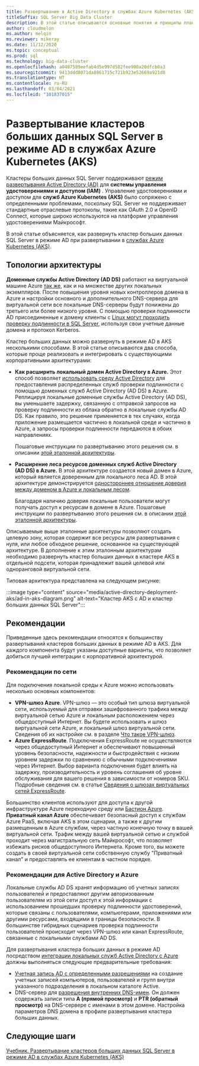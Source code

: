 ```yaml
---
title: Развертывание в Active Directory в службах Azure Kubernetes (AKS)
titleSuffix: SQL Server Big Data Cluster
description: В этой статье описываются основные понятия и принципы планирования при развертывании кластеров больших данных SQL Server в режиме AD в службах Azure Kubernetes (AKS).
author: cloudmelon
ms.author: melqin
ms.reviewer: mikeray
ms.date: 11/12/2020
ms.topic: conceptual
ms.prod: sql
ms.technology: big-data-cluster
ms.openlocfilehash: a0407589eefab4d5e997d582fee900a20dfcb0a3
ms.sourcegitcommit: 9413ddd8071da8861715c721b923e52669a921d8
ms.translationtype: HT
ms.contentlocale: ru-RU
ms.lasthandoff: 03/04/2021
ms.locfileid: "101837015"
---
```

# <a name="deploy-sql-server-big-data-clusters-in-ad-mode-on-azure-kubernetes-services-aks"></a>Развертывание кластеров больших данных SQL Server в режиме AD в службах Azure Kubernetes (AKS)

Кластеры больших данных SQL Server поддерживают [режим развертывания Active Directory (AD)](./active-directory-prerequisites.md) для **системы управления удостоверениями и доступом (IAM)** . Управление удостоверениями и доступом для **служб Azure Kubernetes (AKS)** было сопряжено с определенными проблемами, поскольку SQL Server не поддерживает стандартные отраслевые протоколы, такие как OAuth 2.0 и OpenID Connect, которые широко используются на платформе управления удостоверениями Майкрософт.  

В этой статье объясняется, как развернуть кластер больших данных SQL Server в режиме AD при развертывании в [службах Azure Kubernetes (AKS)](/azure/aks/intro-kubernetes). 

## <a name="architecture-topologies"></a>Топологии архитектуры

**Доменные службы Active Directory (AD DS)** работают на виртуальной машине Azure [так же](/windows-server/identity/ad-ds/deploy/virtual-dc/adds-on-azure-vm), как и на множестве других локальных экземпляров.  После повышения уровня новых контроллеров домена в Azure и настройки основного и дополнительного DNS-сервера для виртуальной сети все локальные DNS-серверы будут понижены до третьего или более низкого уровня. С помощью проверки подлинности AD присоединенные к домену клиенты с [Linux могут проходить проверку подлинности в SQL Server](../linux/sql-server-linux-active-directory-auth-overview.md), используя свои учетные данные домена и протокол Kerberos.

Кластер больших данных можно развернуть в режиме AD в AKS несколькими способами.  В этой статье описываются два способа, которые проще реализовать и интегрировать с существующими корпоративными архитектурами:

* **Как расширить локальный домен Active Directory в Azure.** Этот способ позволяет [использовать среду Active Directory](/azure/architecture/reference-architectures/identity/adds-extend-domain) для предоставления распределенных служб проверки подлинности с помощью доменных служб Active Directory (AD DS) в Azure. Реплицируя локальные доменные службы Active Directory (AD DS), вы уменьшаете задержку, связанную с отправкой запросов на проверку подлинности из облака обратно в локальные службы AD DS. Как правило, это решение применяется в тех случаях, когда приложение размещается частично в локальной среде и частично в Azure, а запросы проверки подлинности передаются в обоих направлениях.

   Пошаговые инструкции по развертыванию этого решения см. в описании [этой эталонной архитектуры](https://github.com/mspnp/identity-reference-architectures/tree/master/adds-extend-domain).

* **Расширение леса ресурсов доменных служб Active Directory (AD DS) в Azure.** В этой архитектуре создается новый домен в Azure, который является доверенным для локального леса AD. В этой архитектуре демонстрируется [одностороннее отношение доверия между доменом в Azure и локальным лесом](/azure/architecture/reference-architectures/identity/adds-forest).

   Благодаря наличию доверия локальные пользователи могут получать доступ к ресурсам в домене в Azure. Пошаговые инструкции по развертыванию этого решения см. в описании [этой эталонной архитектуры](https://github.com/mspnp/identity-reference-architectures/tree/master/adds-forest).

Описываемые выше эталонные архитектуры позволяют создать целевую зону, которая содержит все ресурсы для развертывания с нуля, или любое обходное решение, основанное на существующей архитектуре. В дополнение к этим эталонным архитектурам необходимо развернуть кластер больших данных в кластере AKS в отдельной подсети, которая принадлежит вашей целевой или одноранговой виртуальной сети.

Типовая архитектура представлена на следующем рисунке:

:::image type="content" source="media/active-directory-deployment-aks/ad-in-aks-diagram.png" alt-text="Кластер AKS с AD и кластер больших данных SQL Server":::

## <a name="recommendations"></a>Рекомендации

Приведенные здесь рекомендации относятся к большинству развертываний кластеров больших данных в режиме AD в AKS. Для каждого компонента будут указаны доступные варианты, что позволяет добиться лучшей интеграции с корпоративной архитектурой.

### <a name="networking-recommendations"></a>Рекомендации по сети

Для подключения локальной среды к Azure можно использовать несколько основных компонентов:

* **VPN-шлюз Azure**. VPN-шлюз — это особый тип шлюза виртуальной сети, используемый для отправки зашифрованного трафика между виртуальной сетью Azure и локальным расположением через общедоступный Интернет. Вы будете использовать и шлюз виртуальной сети Azure, и локальный шлюз виртуальной сети. Сведения об их настройке см. в разделе [Что такое VPN-шлюз](/azure/vpn-gateway/vpn-gateway-about-vpngateways).
* **Azure ExpressRoute**. Подключения ExpressRoute не осуществляются через общедоступный Интернет и обеспечивают повышенный уровень безопасности, надежности и быстродействия с низким уровнем задержки по сравнению с обычными подключениями через Интернет. Выбор варианта подключения будет влиять на задержку, производительность и уровень соглашения об уровне обслуживания для вашего решения в зависимости от номеров SKU. Подробные сведения см. в статье [Сведения о шлюзах виртуальных сетей ExpressRoute](/azure/expressroute/expressroute-about-virtual-network-gateways).

Большинство клиентов используют для доступа к другой инфраструктуре Azure переходную среду или [Бастион Azure](/azure/bastion/bastion-overview). **Приватный канал Azure** обеспечивает безопасный доступ к службам Azure PaaS, включая AKS в этом сценарии, а также к другим размещенным в Azure службам, через частную конечную точку в вашей виртуальной сети. Трафик между вашей виртуальной сетью и службой проходит через магистральную сеть Майкрософт, что позволяет избежать рисков общедоступного Интернета. Кроме того, вы можете создать в своей виртуальной сети собственную службу "Приватный канал" и предоставлять ее клиентам в частном порядке.

### <a name="active-directory-and-azure-recommendation"></a>Рекомендации для Active Directory и Azure

Локальные службы AD DS хранят информацию об учетных записях пользователей и предоставляют другим авторизованным пользователям из этой сети доступ к этой информации с использованием прошедших проверку подлинности удостоверений, которые связаны с пользователями, компьютерами, приложениями или другими ресурсами, входящими в границы безопасности. В большинстве гибридных сценариев проверка подлинности пользователей происходит через VPN-шлюз или канал ExpressRoute, связанные с локальными службами AD DS.  

Для развертывания кластера больших данных в режиме AD посредством [интеграции локальных служб Active Directory с Azure](/azure/architecture/reference-architectures/identity/) должны выполняться следующие предварительные требования:

* [Учетная запись AD с определенными разрешениями](active-directory-prerequisites.md) на создание учетных записей компьютеров, пользователей и групп внутри указанного подразделения в локальном каталоге Active.
* DNS-сервер для [разрешения внутренних DNS-имен](active-directory-dns-reconciliation.md). Он должен содержать записи типа **A (прямой просмотр)** и **PTR (обратный просмотр)** на DNS-сервере с именами в этом домене. Настройка параметров DNS домена в профиле развертывания кластера больших данных.  

## <a name="next-steps"></a>Следующие шаги

[Учебник. Развертывание кластеров больших данных SQL Server в режиме AD в службах Azure Kubernetes (AKS)](active-directory-deployment-aks-tutorial.md)